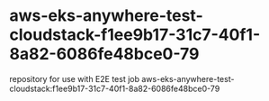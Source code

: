 # aws-eks-anywhere-test-cloudstack-f1ee9b17-31c7-40f1-8a82-6086fe48bce0-79
repository for use with E2E test job aws-eks-anywhere-test-cloudstack:f1ee9b17-31c7-40f1-8a82-6086fe48bce0-79
